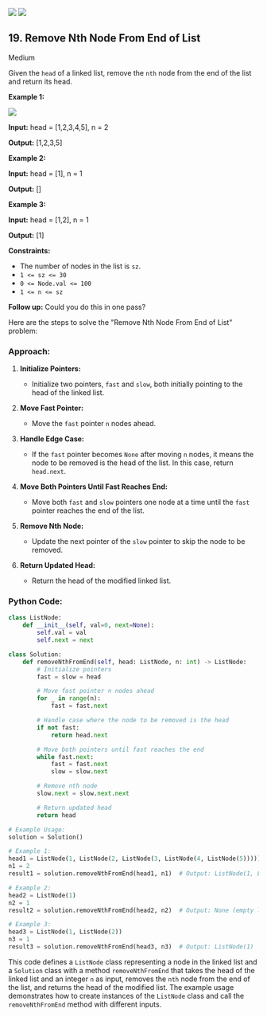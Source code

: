 [![](https://img.shields.io/github/stars/javadev/LeetCode-in-All?label=Stars&style=flat-square)](https://github.com/javadev/LeetCode-in-All)
[![](https://img.shields.io/github/forks/javadev/LeetCode-in-All?label=Fork%20me%20on%20GitHub%20&style=flat-square)](https://github.com/javadev/LeetCode-in-All/fork)

## 19\. Remove Nth Node From End of List

Medium

Given the `head` of a linked list, remove the `nth` node from the end of the list and return its head.

**Example 1:**

![](https://assets.leetcode.com/uploads/2020/10/03/remove_ex1.jpg)

**Input:** head = [1,2,3,4,5], n = 2

**Output:** [1,2,3,5] 

**Example 2:**

**Input:** head = [1], n = 1

**Output:** [] 

**Example 3:**

**Input:** head = [1,2], n = 1

**Output:** [1] 

**Constraints:**

*   The number of nodes in the list is `sz`.
*   `1 <= sz <= 30`
*   `0 <= Node.val <= 100`
*   `1 <= n <= sz`

**Follow up:** Could you do this in one pass?

Here are the steps to solve the "Remove Nth Node From End of List" problem:

### Approach:

1. **Initialize Pointers:**
   - Initialize two pointers, `fast` and `slow`, both initially pointing to the head of the linked list.

2. **Move Fast Pointer:**
   - Move the `fast` pointer `n` nodes ahead.

3. **Handle Edge Case:**
   - If the `fast` pointer becomes `None` after moving `n` nodes, it means the node to be removed is the head of the list. In this case, return `head.next`.

4. **Move Both Pointers Until Fast Reaches End:**
   - Move both `fast` and `slow` pointers one node at a time until the `fast` pointer reaches the end of the list.

5. **Remove Nth Node:**
   - Update the next pointer of the `slow` pointer to skip the node to be removed.

6. **Return Updated Head:**
   - Return the head of the modified linked list.

### Python Code:

```python
class ListNode:
    def __init__(self, val=0, next=None):
        self.val = val
        self.next = next

class Solution:
    def removeNthFromEnd(self, head: ListNode, n: int) -> ListNode:
        # Initialize pointers
        fast = slow = head

        # Move fast pointer n nodes ahead
        for _ in range(n):
            fast = fast.next

        # Handle case where the node to be removed is the head
        if not fast:
            return head.next

        # Move both pointers until fast reaches the end
        while fast.next:
            fast = fast.next
            slow = slow.next

        # Remove nth node
        slow.next = slow.next.next

        # Return updated head
        return head

# Example Usage:
solution = Solution()

# Example 1:
head1 = ListNode(1, ListNode(2, ListNode(3, ListNode(4, ListNode(5)))))
n1 = 2
result1 = solution.removeNthFromEnd(head1, n1)  # Output: ListNode(1, ListNode(2, ListNode(3, ListNode(5))))

# Example 2:
head2 = ListNode(1)
n2 = 1
result2 = solution.removeNthFromEnd(head2, n2)  # Output: None (empty list)

# Example 3:
head3 = ListNode(1, ListNode(2))
n3 = 1
result3 = solution.removeNthFromEnd(head3, n3)  # Output: ListNode(1)
```

This code defines a `ListNode` class representing a node in the linked list and a `Solution` class with a method `removeNthFromEnd` that takes the head of the linked list and an integer `n` as input, removes the `nth` node from the end of the list, and returns the head of the modified list. The example usage demonstrates how to create instances of the `ListNode` class and call the `removeNthFromEnd` method with different inputs.